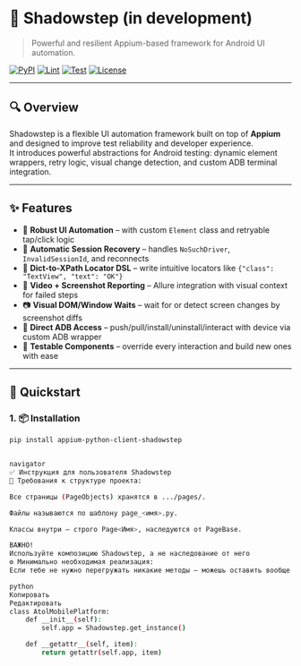 # 📱 Shadowstep (in development)

> Powerful and resilient Appium-based framework for Android UI automation.

[![PyPI](https://img.shields.io/pypi/v/shadowstep?color=brightgreen)](https://pypi.org/project/shadowstep/)
[![Lint](https://github.com/your-org/shadowstep/actions/workflows/pylint.yml/badge.svg)](https://github.com/your-org/shadowstep/actions/workflows/pylint.yml)
[![Test](https://github.com/your-org/shadowstep/actions/workflows/tests.yml/badge.svg)](https://github.com/your-org/shadowstep/actions/workflows/tests.yml)
[![License](https://img.shields.io/github/license/your-org/shadowstep)](LICENSE)

---

## 🔍 Overview

Shadowstep is a flexible UI automation framework built on top of **Appium** and designed to improve test reliability and developer experience.  
It introduces powerful abstractions for Android testing: dynamic element wrappers, retry logic, visual change detection, and custom ADB terminal integration.

---

## ✨ Features

- 📲 **Robust UI Automation** – with custom `Element` class and retryable tap/click logic
- 🔁 **Automatic Session Recovery** – handles `NoSuchDriver`, `InvalidSessionId`, and reconnects
- 🎯 **Dict-to-XPath Locator DSL** – write intuitive locators like `{"class": "TextView", "text": "OK"}`  
- 🎥 **Video + Screenshot Reporting** – Allure integration with visual context for failed steps
- 📷 **Visual DOM/Window Waits** – wait for or detect screen changes by screenshot diffs
- 🐚 **Direct ADB Access** – push/pull/install/uninstall/interact with device via custom ADB wrapper
- 🧱 **Testable Components** – override every interaction and build new ones with ease

---

## 🚀 Quickstart

### 1. 📦 Installation

```bash
pip install appium-python-client-shadowstep


navigator
✅ Инструкция для пользователя Shadowstep
🔧 Требования к структуре проекта:

Все страницы (PageObjects) хранятся в .../pages/.

Файлы называются по шаблону page_<имя>.py.

Классы внутри — строго Page<Имя>, наследуются от PageBase.

ВАЖНО!
Используйте композицию Shadowstep, а не наследование от него
⚙️ Минимально необходимая реализация:
Если тебе не нужно перегружать никакие методы — можешь оставить вообще только это:

python
Копировать
Редактировать
class AtolMobilePlatform:
    def __init__(self):
        self.app = Shadowstep.get_instance()

    def __getattr__(self, item):
        return getattr(self.app, item)




